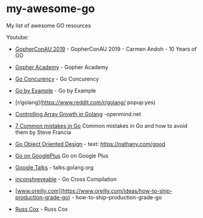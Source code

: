 # my-awesome-go
My list of awesome GO resources

Youtube:
* [GopherConAU 2019](https://www.youtube.com/watch?v=6oF0UblqkGs) - GopherConAU 2019 - Carmen Andoh - 10 Years of GO
* [Gopher Academy](https://www.youtube.com/channel/UCx9QVEApa5BKLw9r8cnOFEA) -  Gopher Academy

* [Go Concurency](https://talks.golang.org/2012/concurrency.slide#1) - Go Concurency
* [Go by Example](https://gobyexample.com/) - Go by Example
* [r/golang](https://www.reddit.com/r/golang/ popup:yes)
* [Controlling Array Growth in Golang](http://openmymind.net/Controlling-Array-Growth-In-Golang/) -openmind.net
* [7 Common mistakes in Go](https://vimeopro.com/user24051491/gothamgo2014/video/115776445) Common mistakes in Go and how to avoid them by Steve Francia
* [Go Object Oriented Design](https://nathany.com/good/) - text: https://nathany.com/good
* [Go on GooglePlus](https://plus.google.com/+golang) Go on Google Plus
* [Google Talks](https://talks.golang.org/) - talks.golang.org
* [inconshreveable](https://github.com/inconshreveable/gonative) - Go Cross Compilation
* [www.oreilly.com](https://www.oreilly.com/ideas/how-to-ship-production-grade-go) - how-to-ship-production-grade-go
* [Russ Cox](https://research.swtch.com/) - Russ Cox

